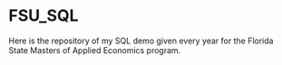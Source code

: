 # FSU_SQL
 Here is the repository of my SQL demo given every year for the Florida State Masters of Applied Economics program.
